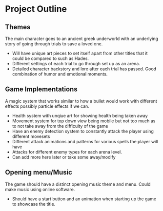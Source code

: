 # Project Outline

## Themes
The main character goes to an ancient greek underworld with an underlying story of going through trials to save a loved one.
- Will have unique art pieces to set itself apart from other titles that it could be compared to such
as Hades.
- Different settings of each trial to go through set up as an arena.
- Detailed character backstory and lore after each trial has passed. Good combination of humor 
and emotional moments.

## Game Implementations 
A magic system that works similar to how a bullet would work with different effects possibly particle 
effects if we can.
- Health system with unqiue art for showing health being taken away
- Movement system for top down view being mobile but not too much as to not take away from the difficulty of 
the game
- Have an enemy detection system to constantly attack the player using different movesets
- Different attack animations and patterns for various spells the player will have
- Attacks for different enemy types for each arena level.
- Can add more here later or take some away/modify

## Opening menu/Music
The game should have a distinct opening music theme and menu. Could make music using online software.
- Should have a start button and an animation when starting up the game to showcase the title.


